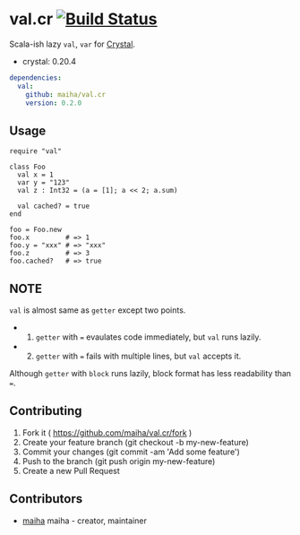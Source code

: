 # val.cr [![Build Status](https://travis-ci.org/maiha/val.cr.svg?branch=master)](https://travis-ci.org/maiha/val.cr)

Scala-ish lazy `val`, `var` for [Crystal](http://crystal-lang.org/).

- crystal: 0.20.4

```yaml
dependencies:
  val:
    github: maiha/val.cr
    version: 0.2.0
```

## Usage

```crystal
require "val"

class Foo
  val x = 1
  var y = "123"
  val z : Int32 = (a = [1]; a << 2; a.sum)

  val cached? = true
end

foo = Foo.new
foo.x         # => 1
foo.y = "xxx" # => "xxx"
foo.z         # => 3
foo.cached?   # => true
```

## NOTE

`val` is almost same as `getter` except two points.
- 1. `getter` with `=` evaulates code immediately, but `val` runs lazily.
- 2. `getter` with `=` fails with multiple lines, but `val` accepts it.

Although `getter` with `block` runs lazily, block format has less readability than `=`.

## Contributing

1. Fork it ( https://github.com/maiha/val.cr/fork )
2. Create your feature branch (git checkout -b my-new-feature)
3. Commit your changes (git commit -am 'Add some feature')
4. Push to the branch (git push origin my-new-feature)
5. Create a new Pull Request

## Contributors

- [maiha](https://github.com/maiha) maiha - creator, maintainer
